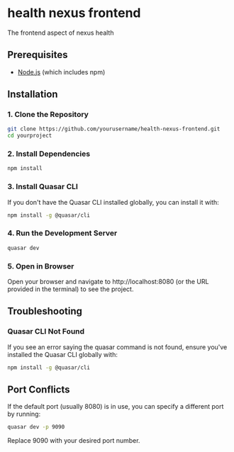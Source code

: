 # health nexus frontend
The frontend aspect of nexus health

## Prerequisites

- [Node.js](https://nodejs.org/) (which includes npm)

## Installation

### 1. Clone the Repository

```sh
git clone https://github.com/yourusername/health-nexus-frontend.git
cd yourproject
```
### 2. Install Dependencies

```sh
npm install
```

### 3. Install Quasar CLI
If you don't have the Quasar CLI installed globally, you can install it with:

```sh
npm install -g @quasar/cli
```

### 4. Run the Development Server

```sh
quasar dev
```

### 5. Open in Browser
Open your browser and navigate to http://localhost:8080 (or the URL provided in the terminal) to see the project.


## Troubleshooting
### Quasar CLI Not Found
If you see an error saying the quasar command is not found, ensure you've installed the Quasar CLI globally with:

```sh
npm install -g @quasar/cli
```

## Port Conflicts
If the default port (usually 8080) is in use, you can specify a different port by running:

```sh
quasar dev -p 9090
```

Replace 9090 with your desired port number.
